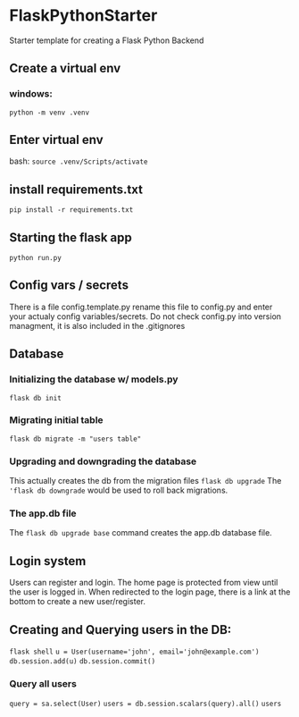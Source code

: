 # FlaskPythonStarter

Starter template for creating a Flask Python Backend

## Create a virtual env

### windows:

`python -m venv .venv`

## Enter virtual env

bash:
`source .venv/Scripts/activate`

## install requirements.txt

`pip install -r requirements.txt`

## Starting the flask app

`python run.py`

## Config vars / secrets

There is a file config.template.py
rename this file to config.py and enter your actualy config variables/secrets.
Do not check config.py into version managment, it is also included in the .gitignores

## Database

### Initializing the database w/ models.py

`flask db init`

### Migrating initial table

`flask db migrate -m "users table"`

### Upgrading and downgrading the database

This actually creates the db from the migration files
`flask db upgrade`
The `'flask db downgrade` would be used to roll back migrations.

### The app.db file

The `flask db upgrade base` command creates the app.db database file.

## Login system

Users can register and login. The home page is protected from view until the user is logged in. When redirected to the login page, there is a link at the bottom to create a new user/register.

## Creating and Querying users in the DB:

`flask shell`
`u = User(username='john', email='john@example.com')`
`db.session.add(u)`
`db.session.commit()`

### Query all users

`query = sa.select(User)`
`users = db.session.scalars(query).all()`
`users`
